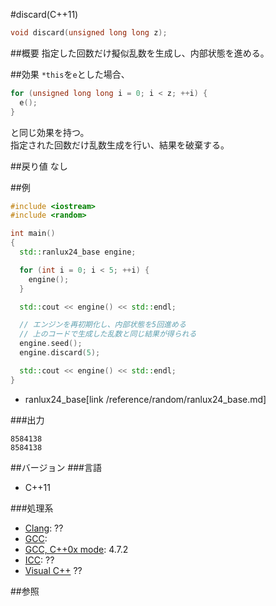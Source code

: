 #discard(C++11)
```cpp
void discard(unsigned long long z);
```

##概要
指定した回数だけ擬似乱数を生成し、内部状態を進める。


##効果
`*this`を`e`とした場合、 

```cpp
for (unsigned long long i = 0; i < z; ++i) {
  e();
}
```

と同じ効果を持つ。  
指定された回数だけ乱数生成を行い、結果を破棄する。  


##戻り値
なし


##例
```cpp
#include <iostream>
#include <random>

int main()
{
  std::ranlux24_base engine;

  for (int i = 0; i < 5; ++i) {
    engine();
  }

  std::cout << engine() << std::endl;

  // エンジンを再初期化し、内部状態を5回進める
  // 上のコードで生成した乱数と同じ結果が得られる
  engine.seed();
  engine.discard(5);

  std::cout << engine() << std::endl;
}
```
* ranlux24_base[link /reference/random/ranlux24_base.md]

###出力
```
8584138
8584138
```

##バージョン
###言語
- C++11

###処理系
- [Clang](/implementation#clang.md): ??
- [GCC](/implementation#gcc.md): 
- [GCC, C++0x mode](/implementation#gcc.md): 4.7.2
- [ICC](/implementation#icc.md): ??
- [Visual C++](/implementation#visual_cpp.md) ??


##参照



